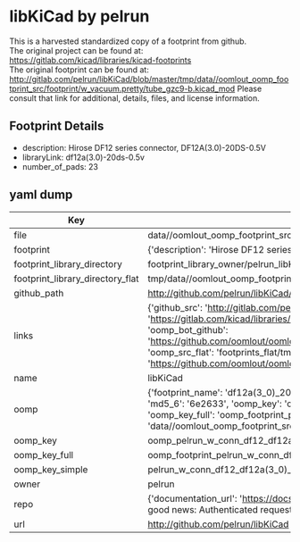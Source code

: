 # libKiCad by pelrun  
This is a harvested standardized copy of a footprint from github.  
The original project can be found at:  
https://gitlab.com/kicad/libraries/kicad-footprints  
The original footprint can be found at:
http://gitlab.com/pelrun/libKiCad/blob/master/tmp/data//oomlout_oomp_footprint_src/footprint/w_vacuum.pretty/tube_gzc9-b.kicad_mod
Please consult that link for additional, details, files, and license information.  
## Footprint Details
* description: Hirose DF12 series connector, DF12A(3.0)-20DS-0.5V  
* libraryLink: df12a(3.0)-20ds-0.5v  
* number_of_pads: 23  
## yaml dump  
| Key | Value |  
| --- | --- |  
| file | data//oomlout_oomp_footprint_src/libKiCad/footprint/w_conn_df12.pretty/df12a(3.0)-20ds-0.5v.kicad_mod |  
| footprint | {'description': 'Hirose DF12 series connector, DF12A(3.0)-20DS-0.5V', 'libraryLink': 'df12a(3.0)-20ds-0.5v', 'number_of_pads': 23} |  
| footprint_library_directory | footprint_library_owner/pelrun_libKiCad |  
| footprint_library_directory_flat | tmp/data//oomlout_oomp_footprint_src/footprints_flat/pelrun_w_conn_df12_df12a(3_0)_20ds_0_5v/working |  
| github_path | http://github.com/pelrun/libKiCad/blob/master/tmp/data//oomlout_oomp_footprint_src/footprint/w_conn_df12.pretty/df12a(3.0)-20ds-0.5v.kicad_mod |  
| links | {'github_src': 'http://gitlab.com/pelrun/libKiCad/blob/master/tmp/data//oomlout_oomp_footprint_src/footprint/w_vacuum.pretty/tube_gzc9-b.kicad_mod', 'github_src_repo': 'https://gitlab.com/kicad/libraries/kicad-footprints', 'oomp_bot': 'tmp/data//oomlout_oomp_footprint_src/footprints/pelrun_w_conn_df12_df12a(3_0)_20ds_0_5v/working', 'oomp_bot_github': 'https://github.com/oomlout/oomlout_oomp_footprint_bot/tree/main/tmp/data//oomlout_oomp_footprint_src/footprints/pelrun_w_conn_df12_df12a(3_0)_20ds_0_5v/working', 'oomp_src_flat': 'footprints_flat/tmp/data//oomlout_oomp_footprint_src/footprints_flat/pelrun_w_conn_df12_df12a(3_0)_20ds_0_5v/working', 'oomp_src_flat_github': 'https://github.com/oomlout/oomlout_oomp_footprint_src/tree/main/tmp/data//oomlout_oomp_footprint_src/footprints_flat/pelrun_w_conn_df12_df12a(3_0)_20ds_0_5v/working'} |  
| name | libKiCad |  
| oomp | {'footprint_name': 'df12a(3_0)_20ds_0_5v', 'library_name': 'w_conn_df12', 'md5': '6e263379619372a95c922b453a63b839', 'md5_10': '6e26337961', 'md5_5': '6e263', 'md5_6': '6e2633', 'oomp_key': 'oomp_pelrun_w_conn_df12_df12a(3_0)_20ds_0_5v', 'oomp_key_extra': 'oomp_footprint_pelrun_w_conn_df12_df12a(3_0)_20ds_0_5v', 'oomp_key_full': 'oomp_footprint_pelrun_w_conn_df12_df12a(3_0)_20ds_0_5v_6e2633', 'oomp_key_simple': 'pelrun_w_conn_df12_df12a(3_0)_20ds_0_5v', 'original_filename': 'data//oomlout_oomp_footprint_src/libKiCad/footprint/w_conn_df12.pretty/df12a(3.0)-20ds-0.5v.kicad_mod', 'owner_name': 'pelrun'} |  
| oomp_key | oomp_pelrun_w_conn_df12_df12a(3_0)_20ds_0_5v |  
| oomp_key_full | oomp_footprint_pelrun_w_conn_df12_df12a(3_0)_20ds_0_5v |  
| oomp_key_simple | pelrun_w_conn_df12_df12a(3_0)_20ds_0_5v |  
| owner | pelrun |  
| repo | {'documentation_url': 'https://docs.github.com/rest/overview/resources-in-the-rest-api#rate-limiting', 'message': "API rate limit exceeded for 84.66.142.224. (But here's the good news: Authenticated requests get a higher rate limit. Check out the documentation for more details.)"} |  
| url | http://github.com/pelrun/libKiCad |  

